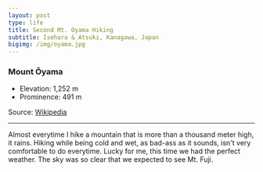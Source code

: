 ```yaml
---
layout: post
type: life
title: Second Mt. Oyama Hiking
subtitle: Isehara & Atsuki, Kanagawa, Japan
bigimg: /img/oyama.jpg
---
```


### Mount Ōyama

- Elevation: 1,252 m
- Prominence: 491 m

Source: [Wikipedia](https://en.wikipedia.org/wiki/Mount_%C5%8Cyama_(Kanagawa))

---

Almost everytime I hike a mountain that is more than a thousand meter high, it rains. 
Hiking while being cold and wet, as bad-ass as it sounds, isn't very comfortable to
do everytime. Lucky for me, this time we had the perfect weather. The sky was so clear
that we expected to see Mt. Fuji.
